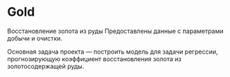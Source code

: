# Gold
Восстановление золота из руды
Предоставлены данные с параметрами добычи и очистки.

Основная задача проекта — построить модель для задачи регрессии, прогнозирующую коэффициент восстановления золота из золотосодержащей руды.
